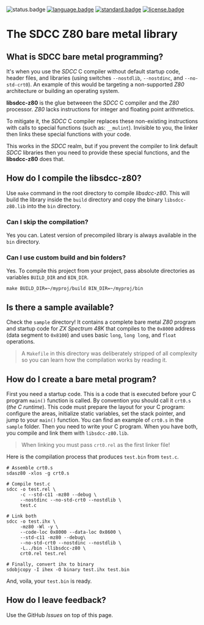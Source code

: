 ![status.badge] [![language.badge]][language.url] [![standard.badge]][standard.url] [![license.badge]][license.url]

# The SDCC Z80 bare metal library

## What is **SDCC bare metal programming**?

It's when you use the *SDCC* C compiler without default startup code, header files, and libraries (using switches `--nostdlib`, `--nostdinc`, 
and `--no-std-crt0`). An example of this would be targeting a non-supported *Z80* architecture or building an operating system.

**libsdcc-z80** is the glue betweeen the *SDCC* C compiler and the
*Z80* processor. *Z80* lacks instructions for integer and floating point arithmetics.

To mitigate it, the *SDCC* C compiler replaces these non-existing
instructions with calls to special functions (such as: `__mulint`).
Invisible to you, the linker then links these special functions 
with your code.

This works in the *SDCC* realm, but if you prevent the compiler to link
default *SDCC* libraries then you need to provide these special functions, and the **libsdcc-z80** does that.

## How do I compile the libsdcc-z80?

Use `make` command in the root directory to compile *libsdcc-z80*. This will build the library inside the  `build` directory and copy the binary `libsdcc-z80.lib` into the `bin` directory.

### Can I skip the compilation?

Yes you can. Latest version of precompiled library is always available in the `bin` directory.

### Can I use custom build and bin folders?

Yes. To compile this project from your project, pass absolute directories as variables `BUILD_DIR` and `BIN_DIR`.

`make BUILD_DIR=~/myproj/build BIN_DIR=~/myproj/bin`

## Is there a sample available?

Check the `sample` directory! It contains a complete bare metal *Z80* program and startup code for *ZX Spectrum 48K* that compiles to the `0x8000` address (data segment to `0x8100`) and uses basic `long`, `long long`, and `float` operations.

 > A `Makefile` in this directory was deliberately stripped of all 
 > complexity so you can learn how the compilation works by reading it.

## How do I create a bare metal program?

First you need a startup code. This is a code that is executed before your C program `main()` function is called. By convention you should call it `crt0.s` (*the C runtime*). This code must prepare the layout for your C program: configure the areas, initialize static variables, set the stack pointer, and jump to your `main()` function. You can find an example of `crt0.s` in the `sample` folder. Then you need to write your C program. When you have both, you compile and link them with `libsdcc-z80.lib`. 

 > When linking you must pass `crt0.rel` as the first linker file! 

Here is the compilation process that produces `test.bin` from `test.c`.

~~~z80
# Assemble crt0.s
sdasz80 -xlos -g crt0.s

# Compile test.c
sdcc -o test.rel \
     -c --std-c11 -mz80 --debug \
     --nostdinc --no-std-crt0 --nostdlib \
     test.c
    
# Link both
sdcc -o test.ihx \
     -mz80 -Wl -y \
     --code-loc 0x8000 --data-loc 0x8600 \
     --std-c11 -mz80 --debug\
     --no-std-crt0 --nostdinc --nostdlib \
     -L../bin -llibsdcc-z80 \
     crt0.rel test.rel

# Finally, convert ihx to binary
sdobjcopy -I ihex -O binary test.ihx test.bin
~~~

And, voila, your `test.bin` is ready.

## How do I leave feedback?

Use the GitHub *Issues* on top of this page. 

[language.url]:   https://en.wikipedia.org/wiki/ANSI_C
[language.badge]: https://img.shields.io/badge/language-C-blue.svg

[standard.url]:   https://en.wikipedia.org/wiki/C11_(C_standard_revision)
[standard.badge]: https://img.shields.io/badge/standard-C11-blue.svg

[license.url]:    https://github.com/tstih/nice/blob/master/LICENSE
[license.badge]:  https://img.shields.io/badge/license-MIT-blue.svg

[status.badge]:  https://img.shields.io/badge/status-stable-dkgreen.svg
